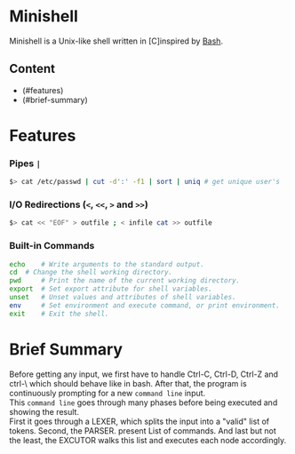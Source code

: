 # Minishell
Minishell is a Unix-like shell written in [C]inspired by [Bash](https://en.wikipedia.org/wiki/Bash_(Unix_shell)).

## Content
- (#features)
- (#brief-summary) 

# Features

### Pipes `|` 
```bash
$> cat /etc/passwd | cut -d':' -f1 | sort | uniq # get unique user's
```

### I/O Redirections (`<`, `<<`, `>` and `>>`)
```bash
$> cat << "EOF" > outfile ; < infile cat >> outfile
```

### Built-in Commands
```bash
echo	# Write arguments to the standard output.
cd	# Change the shell working directory.
pwd 	# Print the name of the current working directory.
export 	# Set export attribute for shell variables.
unset 	# Unset values and attributes of shell variables.
env 	# Set environment and execute command, or print environment.
exit	# Exit the shell.
```

# Brief Summary
Before getting any input, we first have to handle Ctrl-C, Ctrl-D, Ctrl-Z and ctrl-\ which should behave like in bash. After that, the program is continuously prompting for a new `command line` input.\
This `command line` goes through many phases before being executed and showing the result.\
First it goes through a LEXER, which splits the input into a "valid" list of tokens. Second, the PARSER. present List of commands. And last but not the least, the EXCUTOR walks this list and executes each node accordingly.